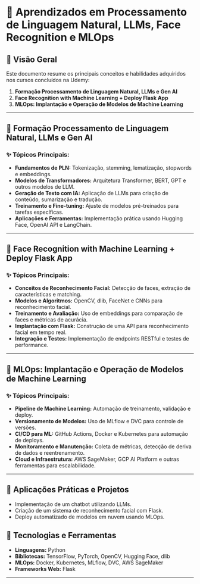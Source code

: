 # 📌 Aprendizados em Processamento de Linguagem Natural, LLMs, Face Recognition e MLOps

## 📖 Visão Geral
Este documento resume os principais conceitos e habilidades adquiridos nos cursos concluídos na Udemy:

1. **Formação Processamento de Linguagem Natural, LLMs e Gen AI**
2. **Face Recognition with Machine Learning + Deploy Flask App**
3. **MLOps: Implantação e Operação de Modelos de Machine Learning**

---

## 🔹 Formação Processamento de Linguagem Natural, LLMs e Gen AI
### ✨ Tópicos Principais:
- **Fundamentos de PLN:** Tokenização, stemming, lematização, stopwords e embeddings.
- **Modelos de Transformadores:** Arquitetura Transformer, BERT, GPT e outros modelos de LLM.
- **Geração de Texto com IA:** Aplicação de LLMs para criação de conteúdo, sumarização e tradução.
- **Treinamento e Fine-tuning:** Ajuste de modelos pré-treinados para tarefas específicas.
- **Aplicações e Ferramentas:** Implementação prática usando Hugging Face, OpenAI API e LangChain.

---

## 🔹 Face Recognition with Machine Learning + Deploy Flask App
### ✨ Tópicos Principais:
- **Conceitos de Reconhecimento Facial:** Detecção de faces, extração de características e matching.
- **Modelos e Algoritmos:** OpenCV, dlib, FaceNet e CNNs para reconhecimento facial.
- **Treinamento e Avaliação:** Uso de embeddings para comparação de faces e métricas de acurácia.
- **Implantação com Flask:** Construção de uma API para reconhecimento facial em tempo real.
- **Integração e Testes:** Implementação de endpoints RESTful e testes de performance.

---

## 🔹 MLOps: Implantação e Operação de Modelos de Machine Learning
### ✨ Tópicos Principais:
- **Pipeline de Machine Learning:** Automação de treinamento, validação e deploy.
- **Versionamento de Modelos:** Uso de MLflow e DVC para controle de versões.
- **CI/CD para ML:** GitHub Actions, Docker e Kubernetes para automação de deploys.
- **Monitoramento e Manutenção:** Coleta de métricas, detecção de deriva de dados e reentrenamento.
- **Cloud e Infraestrutura:** AWS SageMaker, GCP AI Platform e outras ferramentas para escalabilidade.

---

## 🚀 Aplicações Práticas e Projetos
- Implementação de um chatbot utilizando LLMs.
- Criação de um sistema de reconhecimento facial com Flask.
- Deploy automatizado de modelos em nuvem usando MLOps.

## 📌 Tecnologias e Ferramentas
- **Linguagens:** Python
- **Bibliotecas:** TensorFlow, PyTorch, OpenCV, Hugging Face, dlib
- **MLOps:** Docker, Kubernetes, MLflow, DVC, AWS SageMaker
- **Frameworks Web:** Flask

---


